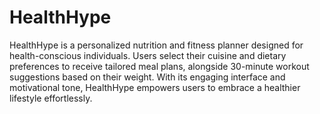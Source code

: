 # HealthHype
 HealthHype is a personalized nutrition and fitness planner designed for health-conscious individuals. Users select their cuisine and dietary preferences to receive tailored meal plans, alongside 30-minute workout suggestions based on their weight. With its engaging interface and motivational tone, HealthHype empowers users to embrace a healthier lifestyle effortlessly.
